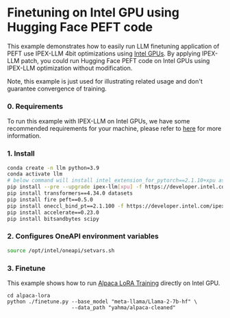 # Finetuning on Intel GPU using Hugging Face PEFT code

This example demonstrates how to easily run LLM finetuning application of PEFT use IPEX-LLM 4bit optimizations using [Intel GPUs](../../../README.md). By applying IPEX-LLM patch, you could run Hugging Face PEFT code on Intel GPUs using IPEX-LLM optimization without modification.

Note, this example is just used for illustrating related usage and don't guarantee convergence of training.

### 0. Requirements
To run this example with IPEX-LLM on Intel GPUs, we have some recommended requirements for your machine, please refer to [here](../../README.md#requirements) for more information.

### 1. Install

```bash
conda create -n llm python=3.9
conda activate llm
# below command will install intel_extension_for_pytorch==2.1.10+xpu as default
pip install --pre --upgrade ipex-llm[xpu] -f https://developer.intel.com/ipex-whl-stable-xpu
pip install transformers==4.34.0 datasets
pip install fire peft==0.5.0
pip install oneccl_bind_pt==2.1.100 -f https://developer.intel.com/ipex-whl-stable-xpu # necessary to run distributed finetuning
pip install accelerate==0.23.0
pip install bitsandbytes scipy
```

### 2. Configures OneAPI environment variables
```bash
source /opt/intel/oneapi/setvars.sh
```

### 3. Finetune

This example shows how to run [Alpaca LoRA Training](https://github.com/tloen/alpaca-lora/tree/main) directly on Intel GPU.

```
cd alpaca-lora
python ./finetune.py --base_model "meta-llama/Llama-2-7b-hf" \
                     --data_path "yahma/alpaca-cleaned"
```
